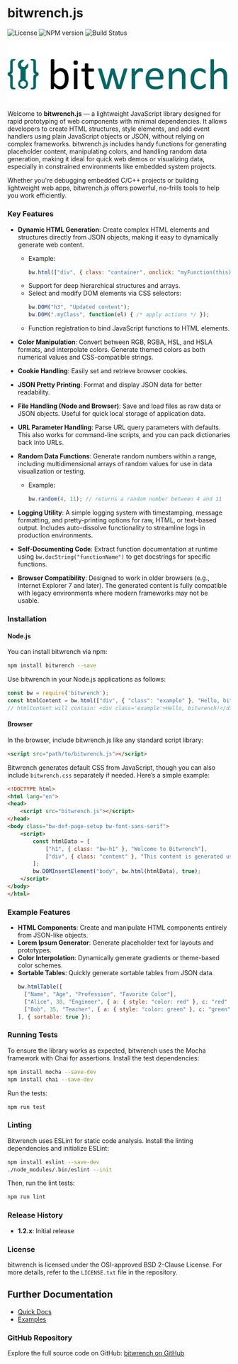 # bitwrench.js

![License](https://img.shields.io/badge/License-BSD%202--Clause-blue.svg) ![NPM version](https://img.shields.io/npm/v/bitwrench.svg?style=flat-square) ![Build Status](https://travis-ci.org/deftio/bitwrench.svg?branch=master)

[![bitwrench](./images/bitwrench-logo-med.png)](http://www.deftio.com/bitwrench)

Welcome to **bitwrench.js** — a lightweight JavaScript library designed for rapid prototyping of web components with minimal dependencies. It allows developers to create HTML structures, style elements, and add event handlers using plain JavaScript objects or JSON, without relying on complex frameworks. bitwrench.js includes handy functions for generating placeholder content, manipulating colors, and handling random data generation, making it ideal for quick web demos or visualizing data, especially in constrained environments like embedded system projects.

Whether you're debugging embedded C/C++ projects or building lightweight web apps, bitwrench.js offers powerful, no-frills tools to help you work efficiently.

### Key Features

- **Dynamic HTML Generation**: Create complex HTML elements and structures directly from JSON objects, making it easy to dynamically generate web content.
  - Example: 
    ```javascript
    bw.html(["div", { class: "container", onclick: "myFunction(this)" }, "This is the content"]);
    ```
  - Support for deep hierarchical structures and arrays.
  - Select and modify DOM elements via CSS selectors:
    ```javascript
    bw.DOM("h3", "Updated content");
    bw.DOM(".myClass", function(el) { /* apply actions */ });
    ```
  - Function registration to bind JavaScript functions to HTML elements.

- **Color Manipulation**: Convert between RGB, RGBA, HSL, and HSLA formats, and interpolate colors. Generate themed colors as both numerical values and CSS-compatible strings.

- **Cookie Handling**: Easily set and retrieve browser cookies.

- **JSON Pretty Printing**: Format and display JSON data for better readability.

- **File Handling (Node and Browser)**: Save and load files as raw data or JSON objects. Useful for quick local storage of application data.

- **URL Parameter Handling**: Parse URL query parameters with defaults. This also works for command-line scripts, and you can pack dictionaries back into URLs.

- **Random Data Functions**: Generate random numbers within a range, including multidimensional arrays of random values for use in data visualization or testing.
  - Example:
    ```javascript
    bw.random(4, 11); // returns a random number between 4 and 11
    ```

- **Logging Utility**: A simple logging system with timestamping, message formatting, and pretty-printing options for raw, HTML, or text-based output. Includes auto-dissolve functionality to streamline logs in production environments.

- **Self-Documenting Code**: Extract function documentation at runtime using `bw.docString("functionName")` to get docstrings for specific functions.

- **Browser Compatibility**: Designed to work in older browsers (e.g., Internet Explorer 7 and later). The generated content is fully compatible with legacy environments where modern frameworks may not be usable.

### Installation

#### Node.js

You can install bitwrench via npm:

```bash
npm install bitwrench --save
```

Use bitwrench in your Node.js applications as follows:

```javascript
const bw = require('bitwrench');
const htmlContent = bw.html(["div", { "class": "example" }, "Hello, bitwrench!"]);
// htmlContent will contain: <div class='example'>Hello, bitwrench!</div>
```

#### Browser

In the browser, include bitwrench.js like any standard script library:

```html
<script src="path/to/bitwrench.js"></script>
```

Bitwrench generates default CSS from JavaScript, though you can also include `bitwrench.css` separately if needed. Here’s a simple example:

```html
<!DOCTYPE html>
<html lang="en">
<head>
    <script src="bitwrench.js"></script>
</head>
<body class="bw-def-page-setup bw-font-sans-serif">
    <script>
        const htmlData = [
            ["h1", { class: "bw-h1" }, "Welcome to Bitwrench"],
            ["div", { class: "content" }, "This content is generated using bitwrench.js."]
        ];
        bw.DOMInsertElement("body", bw.html(htmlData), true);
    </script>
</body>
</html>
```

### Example Features

- **HTML Components**: Create and manipulate HTML components entirely from JSON-like objects.
- **Lorem Ipsum Generator**: Generate placeholder text for layouts and prototypes.
- **Color Interpolation**: Dynamically generate gradients or theme-based color schemes.
- **Sortable Tables**: Quickly generate sortable tables from JSON data.
  ```javascript
  bw.htmlTable([
    ["Name", "Age", "Profession", "Favorite Color"],
    ["Alice", 30, "Engineer", { a: { style: "color: red" }, c: "red" }],
    ["Bob", 35, "Teacher", { a: { style: "color: green" }, c: "green" }]
  ], { sortable: true });
  ```

### Running Tests

To ensure the library works as expected, bitwrench uses the Mocha framework with Chai for assertions. Install the test dependencies:

```bash
npm install mocha --save-dev
npm install chai --save-dev
```

Run the tests:

```bash
npm run test
```

### Linting

Bitwrench uses ESLint for static code analysis. Install the linting dependencies and initialize ESLint:

```bash
npm install eslint --save-dev
./node_modules/.bin/eslint --init
```

Then, run the lint tests:

```bash
npm run lint
```

### Release History

- **1.2.x**: Initial release

### License

bitwrench is licensed under the OSI-approved BSD 2-Clause License. For more details, refer to the `LICENSE.txt` file in the repository.

## Further Documentation

- [Quick Docs](./quick-docs.html)
- [Examples](./examples)

### GitHub Repository

Explore the full source code on GitHub: [bitwrench on GitHub](http://github.com/deftio/bitwrench)
